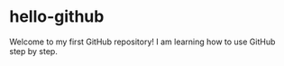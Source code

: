 # hello-github
Welcome to my first GitHub repository! I am learning how to use GitHub step by step.

